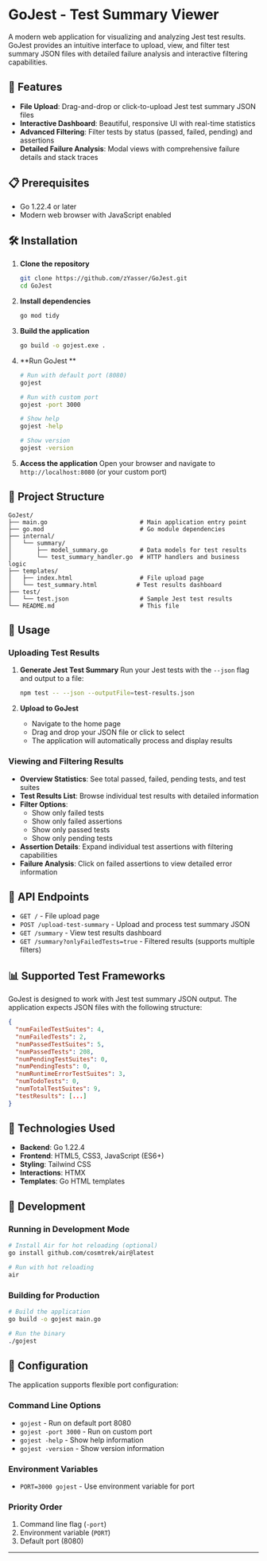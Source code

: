 ﻿# GoJest - Test Summary Viewer

A modern web application for visualizing and analyzing Jest test results. GoJest provides an intuitive interface to upload, view, and filter test summary JSON files with detailed failure analysis and interactive filtering capabilities.

## 🚀 Features

- **File Upload**: Drag-and-drop or click-to-upload Jest test summary JSON files
- **Interactive Dashboard**: Beautiful, responsive UI with real-time statistics
- **Advanced Filtering**: Filter tests by status (passed, failed, pending) and assertions
- **Detailed Failure Analysis**: Modal views with comprehensive failure details and stack traces

## 📋 Prerequisites

- Go 1.22.4 or later
- Modern web browser with JavaScript enabled

## 🛠️ Installation

1. **Clone the repository**

   ```bash
   git clone https://github.com/zYasser/GoJest.git
   cd GoJest
   ```

2. **Install dependencies**

   ```bash
   go mod tidy
   ```

3. **Build the application**

   ```bash
   go build -o gojest.exe .
   ```

4. **Run GoJest **

   ```bash
   # Run with default port (8080)
   gojest

   # Run with custom port
   gojest -port 3000

   # Show help
   gojest -help

   # Show version
   gojest -version
   ```

5. **Access the application**
   Open your browser and navigate to `http://localhost:8080` (or your custom port)

## 📁 Project Structure

```
GoJest/
├── main.go                          # Main application entry point
├── go.mod                           # Go module dependencies
├── internal/
│   └── summary/
│       ├── model_summary.go         # Data models for test results
│       └── test_summary_handler.go  # HTTP handlers and business logic
├── templates/
│   ├── index.html                   # File upload page
│   └── test_summary.html           # Test results dashboard
├── test/
│   └── test.json                    # Sample Jest test results
└── README.md                        # This file
```

## 🎯 Usage

### Uploading Test Results

1. **Generate Jest Test Summary**
   Run your Jest tests with the `--json` flag and output to a file:

   ```bash
   npm test -- --json --outputFile=test-results.json
   ```

2. **Upload to GoJest**
   - Navigate to the home page
   - Drag and drop your JSON file or click to select
   - The application will automatically process and display results

### Viewing and Filtering Results

- **Overview Statistics**: See total passed, failed, pending tests, and test suites
- **Test Results List**: Browse individual test results with detailed information
- **Filter Options**:
  - Show only failed tests
  - Show only failed assertions
  - Show only passed tests
  - Show only pending tests
- **Assertion Details**: Expand individual test assertions with filtering capabilities
- **Failure Analysis**: Click on failed assertions to view detailed error information

## 🔧 API Endpoints

- `GET /` - File upload page
- `POST /upload-test-summary` - Upload and process test summary JSON
- `GET /summary` - View test results dashboard
- `GET /summary?onlyFailedTests=true` - Filtered results (supports multiple filters)

## 📊 Supported Test Frameworks

GoJest is designed to work with Jest test summary JSON output. The application expects JSON files with the following structure:

```json
{
  "numFailedTestSuites": 4,
  "numFailedTests": 2,
  "numPassedTestSuites": 5,
  "numPassedTests": 208,
  "numPendingTestSuites": 0,
  "numPendingTests": 0,
  "numRuntimeErrorTestSuites": 3,
  "numTodoTests": 0,
  "numTotalTestSuites": 9,
  "testResults": [...]
}
```

## 🎨 Technologies Used

- **Backend**: Go 1.22.4
- **Frontend**: HTML5, CSS3, JavaScript (ES6+)
- **Styling**: Tailwind CSS
- **Interactions**: HTMX
- **Templates**: Go HTML templates

## 🚀 Development

### Running in Development Mode

```bash
# Install Air for hot reloading (optional)
go install github.com/cosmtrek/air@latest

# Run with hot reloading
air
```

### Building for Production

```bash
# Build the application
go build -o gojest main.go

# Run the binary
./gojest
```

## 📝 Configuration

The application supports flexible port configuration:

### Command Line Options

- `gojest` - Run on default port 8080
- `gojest -port 3000` - Run on custom port
- `gojest -help` - Show help information
- `gojest -version` - Show version information

### Environment Variables

- `PORT=3000 gojest` - Use environment variable for port

### Priority Order

1. Command line flag (`-port`)
2. Environment variable (`PORT`)
3. Default port (8080)

---


